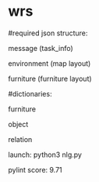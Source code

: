 # wrs
#required json structure:

message (task_info)

environment (map layout)

furniture (furniture layout)

#dictionaries:

furniture

object

relation

launch: python3 nlg.py

pylint score: 9.71

